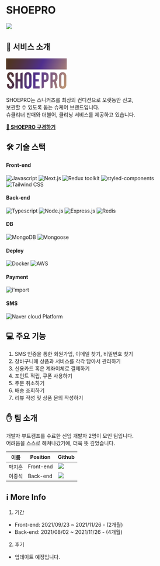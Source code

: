 # SHOEPRO 
<img src="https://img.shields.io/badge/Project-Shoepro-%23be9572?style=for-the-badge">

## 👟 서비스 소개
[<img src="logo_gra.svg" width="166" />](https://www.shoepro.co.kr)
<br /><br />
SHOEPRO는 스니커즈를 최상의 컨디션으로 오랫동안 신고, <br />
보관할 수 있도록 돕는 슈케어 브랜드입니다. <br />
슈클리너 판매와 더불어, 클리닝 서비스를 제공하고 있습니다.

**[🏃 SHOEPRO 구경하기](https://www.shoepro.co.kr)**

## 🛠 기술 스택
#### Front-end
<img alt="Javascript" src="https://img.shields.io/badge/Javascript-f7df1e.svg?&style=for-the-badge&logo=JavaScript&logoColor=white" /> <img alt="Next.js" src="https://img.shields.io/badge/Next.js-000000.svg?&style=for-the-badge&logo=Next.js&logoColor=white" /> <img alt="Redux toolkit" src="https://img.shields.io/badge/Redux toolkit-764abc.svg?&style=for-the-badge&logo=Redux&logoColor=white" /> <img alt="styled-components" src="https://img.shields.io/badge/styled components-db7093.svg?&style=for-the-badge&logo=styled-components&logoColor=white" /> <img alt="Tailwind CSS" src="https://img.shields.io/badge/Tailwind CSS-06b6d4.svg?&style=for-the-badge&logo=Tailwind CSS&logoColor=white" />

#### Back-end
<img alt="Typescript" src="https://img.shields.io/badge/TypeScript-3178c6.svg?&style=for-the-badge&logo=TypeScript&logoColor=white" /> <img alt="Node.js" src="https://img.shields.io/badge/Node.js-339933.svg?&style=for-the-badge&logo=Node.js&logoColor=white" /> <img alt="Express.js" src="https://img.shields.io/badge/Express.js-000000.svg?&style=for-the-badge&logo=Express&logoColor=white" /> <img alt="Redis" src="https://img.shields.io/badge/Redis-ff0000.svg?&style=for-the-badge&logo=Redis&logoColor=white" />

#### DB
<img alt="MongoDB" src="https://img.shields.io/badge/MongoDB Atlas-47A248.svg?&style=for-the-badge&logo=MongoDB&logoColor=white" /> <img alt="Mongoose" src="https://img.shields.io/badge/Mongoose-a9225c.svg?&style=for-the-badge&logo?logo&logoColor=white" />

#### Deploy
<img alt="Docker" src="https://img.shields.io/badge/Docker-2496ED.svg?&style=for-the-badge&logo=Docker&logoColor=white" /> <img alt="AWS" src="https://img.shields.io/badge/AWS(EC2, S3, ELB)-232F3E.svg?&style=for-the-badge&logo=Amazon AWS&logoColor=white" />

#### Payment
<img alt="i'mport" src="https://img.shields.io/badge/i'mport-1890ff.svg?&style=for-the-badge&logo?logo&logoColor=white" />

#### SMS
<img alt="Naver cloud Platform" src="https://img.shields.io/badge/Naver cloud platform-19ce60.svg?&style=for-the-badge&logo?logo&logoColor=white" />

## 💻 주요 기능
1. SMS 인증을 통한 회원가입, 이메일 찾기, 비밀번호 찾기 
2. 장바구니에 상품과 서비스를 각각 담아서 관리하기
3. 신용카드 혹은 계좌이체로 결제하기
4. 포인트 적립, 쿠폰 사용하기
5. 주문 취소하기
6. 배송 조회하기
7. 리뷰 작성 및 상품 문의 작성하기

## ✋ 팀 소개
개발자 부트캠프를 수료한 신입 개발자 2명이 모인 팀입니다.   
어려움을 스스로 헤쳐나갔기에, 더욱 뜻 깊었습니다.

| 이름 | Position | Github |
| --- | -------- | ------ |
| 박지훈 | Front-end | [<img src="https://img.shields.io/badge/JiehoonPark-5294E2?style=for-the-badge&logo=GitHub&logoColor=white"/>](https://github.com/JiehoonPark) |
| 이종석 | Back-end | [<img src="https://img.shields.io/badge/codingPathFinder-5294E2?style=for-the-badge&logo=GitHub&logoColor=white"/>](https://github.com/codingPathFinder) |

## ℹ️ More Info
1. 기간
* Front-end: 2021/09/23 ~ 2021/11/26 - (2개월)
* Back-end: 2021/08/02 ~ 2021/11/26 - (4개월)
2. 후기
* 업데이트 예정입니다.